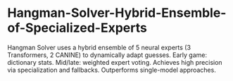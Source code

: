 # Hangman-Solver-Hybrid-Ensemble-of-Specialized-Experts
Hangman Solver uses a hybrid ensemble of 5 neural experts (3 Transformers, 2 CANINE) to dynamically adapt guesses. Early game: dictionary stats. Mid/late: weighted expert voting. Achieves high precision via specialization and fallbacks. Outperforms single-model approaches.
